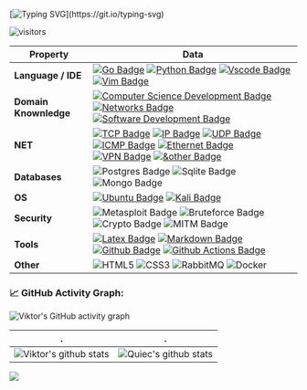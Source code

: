 [![Typing SVG](https://readme-typing-svg.herokuapp.com?size=25&color=F73B1D&lines=Hi+%F0%9F%91%8B!+I'm+Viktor.)](https://git.io/typing-svg)

![visitors](https://visitor-badge.deta.dev/badge?page_id=dreddsa5dies&left_color=red&right_color=green) 

Property | Data
--- | --- 
**Language / IDE**  | [![Go Badge](https://img.shields.io/badge/Go-00ADD8?style=flat&logo=go&logoColor=white)](https://github.com/dreddsa5dies/dreddsa5dies) [![Python Badge](https://img.shields.io/badge/Python-3776AB?style=flat&logo=python&logoColor=white)](https://github.com/dreddsa5dies/dreddsa5dies) [![Vscode Badge](https://img.shields.io/badge/Vscode-00ADD8?style=flat&logo=Vscode&logoColor=white)]() [![Vim Badge](https://img.shields.io/badge/Vim-00ADD8?style=flat&logo=Vim&logoColor=white)]() 
**Domain Knownledge**  | [![Computer Science Development Badge](https://img.shields.io/badge/-Computer%20Science-FAB040?style=flat&logoColor=white)](https://github.com/dreddsa5dies/dreddsa5dies) [![Networks Badge](https://img.shields.io/badge/-Networks-01D277?style=flat&logoColor=white)](https://github.com/dreddsa5dies/dreddsa5dies) [![Software Development Badge](https://img.shields.io/badge/-Software%20Development-FF6600?style=flat&logoColor=white)](https://github.com/dreddsa5dies/dreddsa5dies) 
**NET** | [![TCP Badge](https://img.shields.io/badge/-TCP-2088FF?style=flat&logo=TCP&logoColor=white)]() [![IP Badge](https://img.shields.io/badge/-IP-2088FF?style=flat&logo=IP&logoColor=white)]() [![UDP Badge](https://img.shields.io/badge/-UDP%20-2088FF?style=flat&logo=UDP&logoColor=white)]() [![ICMP Badge](https://img.shields.io/badge/-ICMP%20-2088FF?style=flat&logo=ICMP&logoColor=white)]() [![Ethernet Badge](https://img.shields.io/badge/-Ethernet%20-2088FF?style=flat&logo=Ethernet&logoColor=white)]() [![VPN Badge](https://img.shields.io/badge/-VPN%20-2088FF?style=flat&logo=VPN&logoColor=white)]() [![&other Badge](https://img.shields.io/badge/-&other%20-2088FF?style=flat&logo=&other&logoColor=white)]() 
**Databases**  | ![Postgres Badge](https://img.shields.io/badge/PostgreSQL-316192?style=flat&logo=postgresql&logoColor=white) ![Sqlite Badge](https://img.shields.io/badge/SQLite-07405E?style=flat&logo=sqlite&logoColor=white) ![Mongo Badge](https://img.shields.io/badge/MongoDB-4EA94B?style=flat&logo=mongodb&logoColor=white) 
**OS**  |  [![Ubuntu Badge](https://img.shields.io/badge/Ubuntu-E95420?style=flat&logo=ubuntu&logoColor=white)]() [![Kali Badge](https://img.shields.io/badge/KaliLinux-E34F26?style=flat&logo=kalilinux&logoColor=white)]() 
**Security**  | ![Metasploit Badge](https://img.shields.io/badge/Metasploit-E95420?style=flat&logo=Metasploit&logoColor=white) ![Bruteforce Badge](https://img.shields.io/badge/Bruteforce-2088FF?style=flat&logo=Bruteforce&logoColor=white) ![Crypto Badge](https://img.shields.io/badge/Crypto-316192?style=flat&logo=Crypto&logoColor=white) ![MITM Badge](https://img.shields.io/badge/MITM-FAB040?style=flat&logo=MITM&logoColor=white) 
**Tools** | [![Latex Badge](https://img.shields.io/badge/-Latex-2088FF?style=flat&logo=Latex&logoColor=white)](https://github.com/dreddsa5dies/dreddsa5dies) [![Markdown Badge](https://img.shields.io/badge/-Markdown-2088FF?style=flat&logo=Markdown&logoColor=white)](https://github.com/dreddsa5dies/dreddsa5dies) [![Github Badge](https://img.shields.io/badge/-Github%20-2088FF?style=flat&logo=Github&logoColor=white)](https://github.com/dreddsa5dies/dreddsa5dies) [![Github Actions Badge](https://img.shields.io/badge/-Git%20-2088FF?style=flat&logo=Git&logoColor=white)](https://github.com/dreddsa5dies/dreddsa5dies) 
**Other**  | ![HTML5](https://img.shields.io/badge/HTML5-E34F26?style=flat&logo=html5&logoColor=white) ![CSS3](https://img.shields.io/badge/CSS3-1572B6?style=flat&logo=css3&logoColor=white) ![RabbitMQ](https://img.shields.io/badge/RabbitMQ-FF6600?style=flat&logo=RabbitMQ&logoColor=white) ![Docker](https://img.shields.io/badge/Docker-2088FF?style=flat&logo=Docker&logoColor=white) 

<!--   GitHub stats graph -->
### 📈 GitHub Activity Graph:
![Viktor's GitHub activity graph](https://activity-graph.herokuapp.com/graph?username=dreddsa5dies&hide_border=true&theme=redical)

 . | .
--- | --- 
![Viktor's github stats](https://github-readme-stats.vercel.app/api?username=dreddsa5dies&show_icons=true&theme=radical&include_all_commits=true) | ![Quiec's github stats](https://github-readme-stats.vercel.app/api/top-langs/?username=dreddsa5dies&theme=radical&layout=compact)

<img src="https://github-readme-streak-stats.herokuapp.com/?user=dreddsa5dies"></img>
